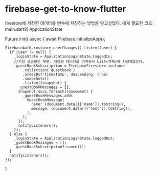 # firebase-get-to-know-flutter

firestore에 저장한 데이터를 변수에 저장하는 방법을 알고싶었다.
내게 필요한 코드:
main.dart의 ApplicationState

  Future<void> init() async {
    await Firebase.initializeApp();

    FirebaseAuth.instance.userChanges().listen((user) {
      if (user != null) {
        _loginState = ApplicationLoginState.loggedIn;
        //가장 궁금했던 부분. 저장된 데이터를 가져와서 List<객체>에 저장해놓는다.
        _guestBookSubscription = FirebaseFirestore.instance
            .collection('guestbook')
            .orderBy('timestamp', descending: true)
            .snapshots()
            .listen((snapshot) {
          _guestBookMessages = [];
          snapshot.docs.forEach((document) {
            _guestBookMessages.add(
              GuestBookMessage(
                name: (document.data()['name']).toString(),
                message: (document.data()['text']).toString(),
              ),
            );
          });
          notifyListeners();
        });
      } else {
        _loginState = ApplicationLoginState.loggedOut;
        _guestBookMessages = [];
        _guestBookSubscription?.cancel();
      }
      notifyListeners();
    });
  }